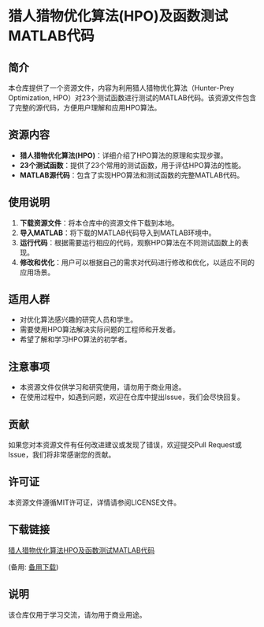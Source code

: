 # 猎人猎物优化算法(HPO)及函数测试MATLAB代码

## 简介

本仓库提供了一个资源文件，内容为利用猎人猎物优化算法（Hunter-Prey Optimization, HPO）对23个测试函数进行测试的MATLAB代码。该资源文件包含了完整的源代码，方便用户理解和应用HPO算法。

## 资源内容

- **猎人猎物优化算法(HPO)**：详细介绍了HPO算法的原理和实现步骤。
- **23个测试函数**：提供了23个常用的测试函数，用于评估HPO算法的性能。
- **MATLAB源代码**：包含了实现HPO算法和测试函数的完整MATLAB代码。

## 使用说明

1. **下载资源文件**：将本仓库中的资源文件下载到本地。
2. **导入MATLAB**：将下载的MATLAB代码导入到MATLAB环境中。
3. **运行代码**：根据需要运行相应的代码，观察HPO算法在不同测试函数上的表现。
4. **修改和优化**：用户可以根据自己的需求对代码进行修改和优化，以适应不同的应用场景。

## 适用人群

- 对优化算法感兴趣的研究人员和学生。
- 需要使用HPO算法解决实际问题的工程师和开发者。
- 希望了解和学习HPO算法的初学者。

## 注意事项

- 本资源文件仅供学习和研究使用，请勿用于商业用途。
- 在使用过程中，如遇到问题，欢迎在仓库中提出Issue，我们会尽快回复。

## 贡献

如果您对本资源文件有任何改进建议或发现了错误，欢迎提交Pull Request或Issue，我们将非常感谢您的贡献。

## 许可证

本资源文件遵循MIT许可证，详情请参阅LICENSE文件。

## 下载链接
[猎人猎物优化算法HPO及函数测试MATLAB代码](https://pan.quark.cn/s/4519f8a15b4e) 

(备用: [备用下载](https://pan.baidu.com/s/1Q5ZbD-kUZkgb_H1S-CQBYw?pwd=1234))

## 说明

该仓库仅用于学习交流，请勿用于商业用途。
